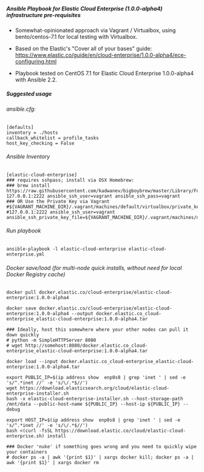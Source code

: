 ##### Ansible Playbook for Elastic Cloud Enterprise (1.0.0-alpha4) infrastructure pre-requisites

* Somewhat-opinionated approach via Vagrant / Virtualbox, using bento/centos-7.1 for local testing with Virtualbox.

* Based on the Elastic's "Cover all of your bases" guide:
 https://www.elastic.co/guide/en/cloud-enterprise/1.0.0-alpha4/ece-configuring.html

* Playbook tested on CentOS 7.1 for Elastic Cloud Enterprise 1.0.0-alpha4 with Ansible 2.2.

##### Suggested usage
###### ansible.cfg:
```
[defaults]
inventory = ./hosts
callback_whitelist = profile_tasks
host_key_checking = False
```

###### Ansible Inventory
```
[elastic-cloud-enterprise]
### requires sshpass; install via OSX Homebrew:
### brew install https://raw.githubusercontent.com/kadwanev/bigboybrew/master/Library/Formula/sshpass.rb
127.0.0.1:2222 ansible_ssh_user=vagrant ansible_ssh_pass=vagrant
### OR Use the Private Key via Vagrant #${VAGRANT_MACHINE_DIR}/.vagrant/machines/default/virtualbox/private_key
#127.0.0.1:2222 ansible_ssh_user=vagrant ansible_ssh_private_key_file=${VAGRANT_MACHINE_DIR}/.vagrant/machines/default/virtualbox/private_key

```

###### Run playbook
```ansible-playbook -l elastic-cloud-enterprise elastic-cloud-enterprise.yml```

###### Docker save/load (for multi-node quick installs, without need for local Docker Registry cache)
```
docker pull docker.elastic.co/cloud-enterprise/elastic-cloud-enterprise:1.0.0-alpha4

docker save docker.elastic.co/cloud-enterprise/elastic-cloud-enterprise:1.0.0-alpha4 --output docker.elastic.co_cloud-enterprise_elastic-cloud-enterprise:1.0.0-alpha4.tar

### Ideally, host this somewhere where your other nodes can pull it down quickly
# python -m SimpleHTTPServer 8080
# wget http://somehost:8080/docker.elastic.co_cloud-enterprise_elastic-cloud-enterprise:1.0.0-alpha4.tar

docker load --input docker.elastic.co_cloud-enterprise_elastic-cloud-enterprise:1.0.0-alpha4.tar

export PUBLIC_IP=$(ip address show  enp0s8 | grep 'inet ' | sed -e 's/^.*inet //' -e 's/\/.*$//')
wget https://download.elasticsearch.org/cloud/elastic-cloud-enterprise-installer.sh
bash -x elastic-cloud-enterprise-installer.sh --host-storage-path /mnt/data --public-host-name ${PUBLIC_IP} --host-ip ${PUBLIC_IP} --debug

export HOST_IP=$(ip address show  enp0s8 | grep 'inet ' | sed -e 's/^.*inet //' -e 's/\/.*$//')
bash <(curl -fsSL https://download.elastic.co/cloud/elastic-cloud-enterprise.sh) install

### Docker 'nuke' if something goes wrong and you need to quickly wipe your containers
# docker ps -a | awk '{print $1}' | xargs docker kill; docker ps -a | awk '{print $1}' | xargs docker rm

```
